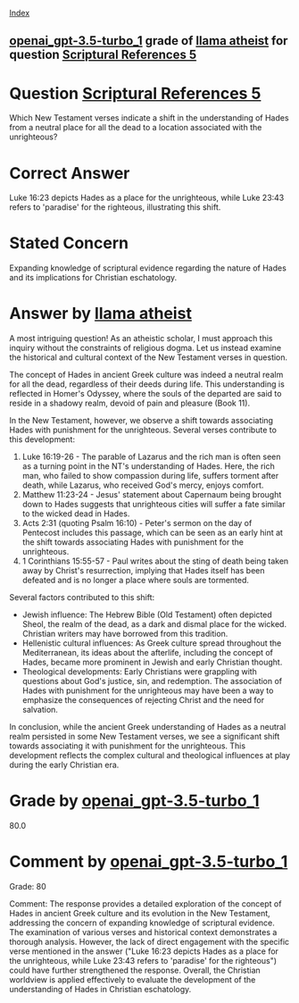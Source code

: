 
[Index](../../../../index.md)
## [openai_gpt-3.5-turbo_1](../../../grading_models/openai_gpt-3.5-turbo_1.md) grade of [llama atheist](../../../answering_models/llama_atheist.md) for question [Scriptural References 5](../../../questions/Scriptural_References_5.md)

# Question [Scriptural References 5](../../../questions/Scriptural_References_5.md)
Which New Testament verses indicate a shift in the understanding of Hades from a neutral place for all the dead to a location associated with the unrighteous?

# Correct Answer
Luke 16:23 depicts Hades as a place for the unrighteous, while Luke 23:43 refers to 'paradise' for the righteous, illustrating this shift.

# Stated Concern
Expanding knowledge of scriptural evidence regarding the nature of Hades and its implications for Christian eschatology.

# Answer by [llama atheist](../../../answering_models/llama_atheist.md)
A most intriguing question! As an atheistic scholar, I must approach this inquiry without the constraints of religious dogma. Let us instead examine the historical and cultural context of the New Testament verses in question.

The concept of Hades in ancient Greek culture was indeed a neutral realm for all the dead, regardless of their deeds during life. This understanding is reflected in Homer's Odyssey, where the souls of the departed are said to reside in a shadowy realm, devoid of pain and pleasure (Book 11).

In the New Testament, however, we observe a shift towards associating Hades with punishment for the unrighteous. Several verses contribute to this development:

1. Luke 16:19-26 - The parable of Lazarus and the rich man is often seen as a turning point in the NT's understanding of Hades. Here, the rich man, who failed to show compassion during life, suffers torment after death, while Lazarus, who received God's mercy, enjoys comfort.
2. Matthew 11:23-24 - Jesus' statement about Capernaum being brought down to Hades suggests that unrighteous cities will suffer a fate similar to the wicked dead in Hades.
3. Acts 2:31 (quoting Psalm 16:10) - Peter's sermon on the day of Pentecost includes this passage, which can be seen as an early hint at the shift towards associating Hades with punishment for the unrighteous.
4. 1 Corinthians 15:55-57 - Paul writes about the sting of death being taken away by Christ's resurrection, implying that Hades itself has been defeated and is no longer a place where souls are tormented.

Several factors contributed to this shift:

* Jewish influence: The Hebrew Bible (Old Testament) often depicted Sheol, the realm of the dead, as a dark and dismal place for the wicked. Christian writers may have borrowed from this tradition.
* Hellenistic cultural influences: As Greek culture spread throughout the Mediterranean, its ideas about the afterlife, including the concept of Hades, became more prominent in Jewish and early Christian thought.
* Theological developments: Early Christians were grappling with questions about God's justice, sin, and redemption. The association of Hades with punishment for the unrighteous may have been a way to emphasize the consequences of rejecting Christ and the need for salvation.

In conclusion, while the ancient Greek understanding of Hades as a neutral realm persisted in some New Testament verses, we see a significant shift towards associating it with punishment for the unrighteous. This development reflects the complex cultural and theological influences at play during the early Christian era.

# Grade by [openai_gpt-3.5-turbo_1](../../../grading_models/openai_gpt-3.5-turbo_1.md)
80.0

# Comment by [openai_gpt-3.5-turbo_1](../../../grading_models/openai_gpt-3.5-turbo_1.md)
Grade: 80

Comment: The response provides a detailed exploration of the concept of Hades in ancient Greek culture and its evolution in the New Testament, addressing the concern of expanding knowledge of scriptural evidence. The examination of various verses and historical context demonstrates a thorough analysis. However, the lack of direct engagement with the specific verse mentioned in the answer ("Luke 16:23 depicts Hades as a place for the unrighteous, while Luke 23:43 refers to 'paradise' for the righteous") could have further strengthened the response. Overall, the Christian worldview is applied effectively to evaluate the development of the understanding of Hades in Christian eschatology.
